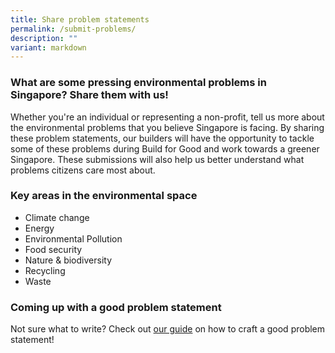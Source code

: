 ```yaml
---
title: Share problem statements
permalink: /submit-problems/
description: ""
variant: markdown
---
```

### **What are some pressing environmental problems in Singapore? Share them with us!**

Whether you're an individual or representing a non-profit, tell us more about the environmental problems that you believe Singapore is facing. By sharing these problem statements, our builders will have the opportunity to tackle some of these problems during Build for Good and work towards a greener Singapore. These submissions will also help us better understand what problems citizens care most about.

### Key areas in the environmental space

* Climate change
* Energy
* Environmental Pollution
* Food security
* Nature &amp; biodiversity
* Recycling
* Waste

### Coming up with a good problem statement
Not sure what to write? Check out [our guide](/problem-statement-guide/) on how to craft a good problem statement!



